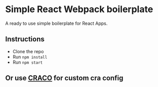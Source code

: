 # Simple React Webpack boilerplate

A ready to use simple boilerplate for React Apps.

## Instructions

* Clone the repo
* Run `npm install`
* Run `npm start`

## Or use [CRACO](https://github.com/sharegate/craco) for custom cra config 

